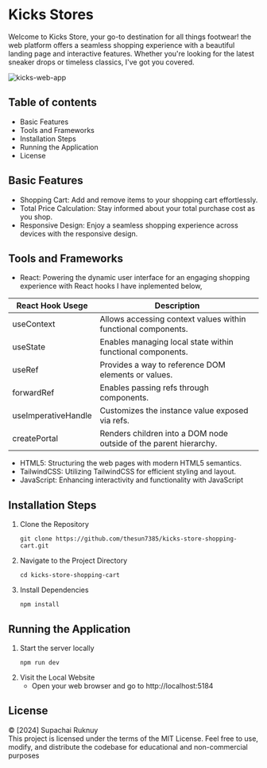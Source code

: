 # Kicks Stores 

Welcome to Kicks Store, your go-to destination for all things footwear! the web platform offers a seamless shopping experience with a beautiful landing page and interactive features. Whether you're looking for the latest sneaker drops or timeless classics, I've got you covered.

 <img src="https://res.cloudinary.com/dwsihr9yg/image/upload/v1713135388/web-screenshots/Screenshot_14-4-2024_185522_kicks-store-c3d5cb.netlify.app_fcnjc6.jpg" alt="kicks-web-app">

## Table of contents
- Basic Features
- Tools and Frameworks
- Installation Steps
- Running the Application
- License

## Basic Features
- Shopping Cart: Add and remove items to your shopping cart effortlessly.
- Total Price Calculation: Stay informed about your total purchase cost as you shop.
- Responsive Design: Enjoy a seamless shopping experience across devices with the responsive design.

## Tools and Frameworks
- React: Powering the dynamic user interface for an engaging shopping experience with React hooks I have inplemented below,
  
| React Hook Usege    | Description                                                        |
| ------------------- | ------------------------------------------------------------------ |
| useContext          | Allows accessing context values within functional components.      |
| useState            | Enables managing local state within functional components.         |
| useRef              | Provides a way to reference DOM elements or values.                |
| forwardRef          | Enables passing refs through components.                           |
| useImperativeHandle | Customizes the instance value exposed via refs.                    |
| createPortal        | Renders children into a DOM node outside of the parent hierarchy.  |

- HTML5: Structuring the web pages with modern HTML5 semantics.
- TailwindCSS: Utilizing TailwindCSS for efficient styling and layout.
- JavaScript: Enhancing interactivity and functionality with JavaScript

## Installation Steps
1. Clone the Repository
   ```
   git clone https://github.com/thesun7385/kicks-store-shopping-cart.git
   ```
2. Navigate to the Project Directory
   ```
   cd kicks-store-shopping-cart
   ```
3. Install Dependencies
   ```
   npm install
   ```

## Running the Application
1. Start the server locally
   ```
   npm run dev
   ```
2. Visit the Local Website
   - Open your web browser and go to http://localhost:5184

## License
© [2024] Supachai Ruknuy <br />
This project is licensed under the terms of the MIT License. Feel free to use, modify, and distribute the codebase for educational and non-commercial purposes

